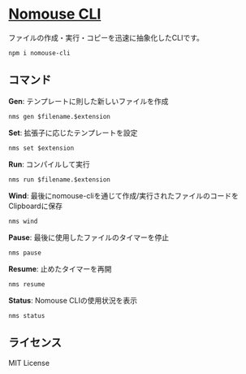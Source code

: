 # [Nomouse CLI](https://github.com/TrueRyoB/nomouse-cli)
ファイルの作成・実行・コピーを迅速に抽象化したCLIです。<br>
~~~:node.jsを利用することでインストールが可能です。
npm i nomouse-cli
~~~

## コマンド
**Gen**: テンプレートに則した新しいファイルを作成
~~~
nms gen $filename.$extension
~~~
**Set**: 拡張子に応じたテンプレートを設定
~~~
nms set $extension
~~~
**Run**: コンパイルして実行
~~~
nms run $filename.$extension
~~~
**Wind**: 最後にnomouse-cliを通じて作成/実行されたファイルのコードをClipboardに保存
~~~
nms wind
~~~
**Pause**: 最後に使用したファイルのタイマーを停止
~~~
nms pause
~~~
**Resume**: 止めたタイマーを再開
~~~
nms resume
~~~
**Status**: Nomouse CLIの使用状況を表示
~~~
nms status
~~~


## ライセンス
MIT License